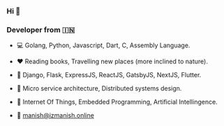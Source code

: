 ### Hi 👋
### Developer from 🇮🇳

- :computer: Golang, Python, Javascript, Dart, C, Assembly Language. 
- :hearts: Reading books, Travelling new places (more inclined to nature).
- :corn: Django, Flask, ExpressJS, ReactJS, GatsbyJS, NextJS, Flutter.
- :triangular_ruler: Micro service architecture, Distributed systems design.
- :dart: Internet Of Things, Embedded Programming, Artificial Intellingence.

- :email: manish@izmanish.online
